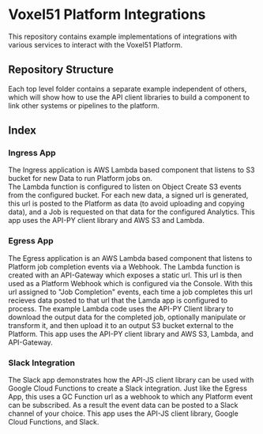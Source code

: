 # Voxel51 Platform Integrations
This repository contains example implementations of integrations with various services to interact
with the Voxel51 Platform.  

## Repository Structure
Each top level folder contains a separate example independent of others, which will show
how to use the API client libraries to build a component to link other systems or pipelines to the platform.

## Index

### Ingress App
The Ingress application is AWS Lambda based component that listens to S3 bucket for new Data to run Platform jobs on.  
The Lambda function is configured to listen on Object Create S3 events from the configured bucket.
For each new data, a signed url is generated, this url is posted to the Platform as data (to avoid uploading and copying data),
and a Job is requested on that data for the configured Analytics.
This app uses the API-PY client library and AWS S3 and Lambda.

### Egress App
The Egress application is an AWS Lambda based component that listens to Platform job completion events via a Webhook.
The Lambda function is created with an API-Gateway which exposes a static url.  This url is then used as a Platform Webhook
which is configured via the Console.  With this url assigned to "Job Completion" events, each time a job completes this url
recieves data posted to that url that the Lamda app is configured to process.  The example Lambda code uses the API-PY Client 
library to download the output data for the completed job, optionally manipulate or transform it, and then upload it to
an output S3 bucket external to the Platform. 
This app uses the API-PY client library and AWS S3, Lambda, and API-Gateway.

### Slack Integration
The Slack app demonstrates how the API-JS client library can be used with Google Cloud Functions to create a Slack 
integration.  Just like the Egress App, this uses a GC Function url as a webhook to which any Platform event can
be subscribed.  As a result the event data can be posted to a Slack channel of your choice.
This app uses the API-JS client library, Google Cloud Functions, and Slack.